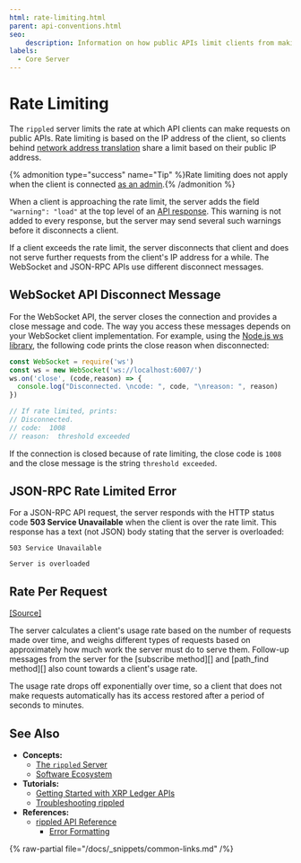 ```yaml
---
html: rate-limiting.html
parent: api-conventions.html
seo:
    description: Information on how public APIs limit clients from making too many requests.
labels:
  - Core Server
---
```

# Rate Limiting

The `rippled` server limits the rate at which API clients can make requests on public APIs. Rate limiting is based on the IP address of the client, so clients behind [network address translation](https://en.wikipedia.org/wiki/Network_address_translation) share a limit based on their public IP address.

{% admonition type="success" name="Tip" %}Rate limiting does not apply when the client is connected [as an admin](../../../tutorials/http-websocket-apis/build-apps/get-started.md#admin-access).{% /admonition %}

When a client is approaching the rate limit, the server adds the field `"warning": "load"` at the top level of an [API response](response-formatting.md). This warning is not added to every response, but the server may send several such warnings before it disconnects a client.

If a client exceeds the rate limit, the server disconnects that client and does not serve further requests from the client's IP address for a while. The WebSocket and JSON-RPC APIs use different disconnect messages.

## WebSocket API Disconnect Message

For the WebSocket API, the server closes the connection and provides a close message and code. The way you access these messages depends on your WebSocket client implementation. For example, using the [Node.js ws library](https://github.com/websockets/ws), the following code prints the close reason when disconnected:

```js
const WebSocket = require('ws')
const ws = new WebSocket('ws://localhost:6007/')
ws.on('close', (code,reason) => {
  console.log("Disconnected. \ncode: ", code, "\nreason: ", reason)
})

// If rate limited, prints:
// Disconnected.
// code:  1008
// reason:  threshold exceeded
```

If the connection is closed because of rate limiting, the close code is `1008` and the close message is the string `threshold exceeded`.

## JSON-RPC Rate Limited Error

For a JSON-RPC API request, the server responds with the HTTP status code **503 Service Unavailable** when the client is over the rate limit. This response has a text (not JSON) body stating that the server is overloaded:

```text
503 Service Unavailable

Server is overloaded
```

## Rate Per Request
[[Source]](https://github.com/XRPLF/rippled/blob/1e01cd34f7a216092ed779f291b43324c167167a/src/libxrpl/resource/Fees.cpp "Source")

The server calculates a client's usage rate based on the number of requests made over time, and weighs different types of requests based on approximately how much work the server must do to serve them. Follow-up messages from the server for the [subscribe method][] and [path_find method][] also count towards a client's usage rate.

The usage rate drops off exponentially over time, so a client that does not make requests automatically has its access restored after a period of seconds to minutes.

## See Also

- **Concepts:**
    - [The `rippled` Server](../../../concepts/networks-and-servers/index.md)
    - [Software Ecosystem](../../../introduction/software-ecosystem.md)
- **Tutorials:**
    - [Getting Started with XRP Ledger APIs](../../../tutorials/http-websocket-apis/build-apps/get-started.md)
    - [Troubleshooting rippled](../../../infrastructure/troubleshooting/index.md)
- **References:**
    - [rippled API Reference](../index.md)
        - [Error Formatting](error-formatting.md)

{% raw-partial file="/docs/_snippets/common-links.md" /%}
